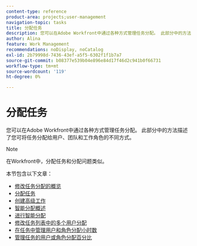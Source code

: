 ```yaml
---
content-type: reference
product-area: projects;user-management
navigation-topic: tasks
title: 分配任务
description: 您可以在Adobe Workfront中通过各种方式管理任务分配。 此部分中的方法描述了您可将任务分配给用户、团队和工作角色的不同方式。
author: Alina
feature: Work Management
recommendations: noDisplay, noCatalog
exl-id: 2b79998d-7436-43ef-a5f5-6302f1f1b7a7
source-git-commit: b08377e539b04e896e84d17f46d2c941b0f66731
workflow-type: tm+mt
source-wordcount: '119'
ht-degree: 0%

---
```


# 分配任务

您可以在Adobe Workfront中通过各种方式管理任务分配。 此部分中的方法描述了您可将任务分配给用户、团队和工作角色的不同方式。

>[!NOTE]
>
>在Workfront中，分配任务和分配问题类似。

本节包含以下文章：

* [修改任务分配的概览](../../../manage-work/tasks/assign-tasks/modify-task-assignments-overview.md)
* [分配任务](../../../manage-work/tasks/assign-tasks/assign-tasks.md)
* [创建高级工作](../../../manage-work/tasks/assign-tasks/create-advanced-assignments.md)
* [智能分配概述](../../../manage-work/tasks/assign-tasks/smart-assignments.md)
* [进行智能分配](../../../manage-work/tasks/assign-tasks/make-smart-assignments.md)
* [修改任务列表中的多个用户分配](../../../manage-work/tasks/assign-tasks/modify-multiple-assignments-in-task-list.md)
* [在任务中管理用户和角色分配小时数](../../../manage-work/tasks/assign-tasks/manage-allocation-hours-on-tasks.md)
* [管理任务的用户或角色分配百分比](../../../manage-work/tasks/assign-tasks/manage-allocation-percentage-on-tasks.md)
